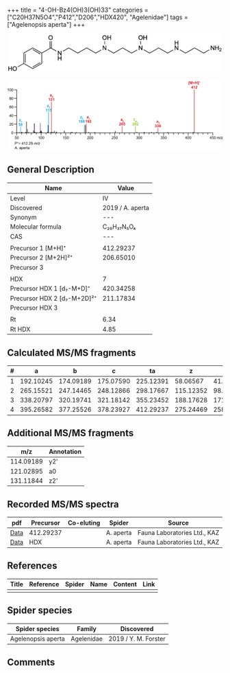 +++
title = "4-OH-Bz4(OH)3(OH)33"
categories = ["C20H37N5O4","P412","D206","HDX420",
"Agelenidae"]
tags = ["Agelenopsis aperta"]
+++

![](/img/4-OH-Bz4(OH)3(OH)33.png)

![](/img_MSMS/412_4-OH-Bz4(OH)3(OH)33_Aa.png?classes=border)

## General Description

| Name                        | Value            |
|-----------------------------|------------------|
| Level                       | IV               |
| Discovered                  | 2019 / A. aperta |
| Synonym                     | ---              |
| Molecular formula           | C₂₀H₃₇N₅O₄       |
| CAS                         | ---              |
|                             |                  |
| Precursor 1 [M+H]⁺          | 412.29237        |
| Precursor 2 [M+2H]²⁺        | 206.65010        |
| Precursor 3                 |                  |
|                             |                  |
| HDX                         | 7                |
| Precursor HDX 1 [d₇-M+D]⁺   | 420.34258        |
| Precursor HDX 2 [d₇-M+2D]²⁺ | 211.17834        |
| Precursor HDX 3             |                  |
|                             |                  |
| Rt                          | 6.34             |
| Rt HDX                      | 4.85             |

## Calculated MS/MS fragments

| # | a         | b         | c         | ta        | z         | y         | tz        |
|---|-----------|-----------|-----------|-----------|-----------|-----------|-----------|
| 1 | 192.10245 | 174.09189 | 175.07590 | 225.12391 | 58.06567  | 41.03912  | 75.09222  |
| 2 | 265.15521 | 247.14465 | 248.12866 | 298.17667 | 115.12352 | 98.09697  | 148.14498 |
| 3 | 338.20797 | 320.19741 | 321.18142 | 355.23452 | 188.17628 | 171.14973 | 221.19774 |
| 4 | 395.26582 | 377.25526 | 378.23927 | 412.29237 | 275.24469 | 258.21814 | 292.27124 |

## Additional MS/MS fragments

| m/z       | Annotation |
|-----------|------------|
| 114.09189 | y2'        |
| 121.02895 | a0         |
| 131.11844 | z2'        |

## Recorded MS/MS spectra

| pdf                                                      | Precursor | Co-eluting | Spider    | Source                       |
|----------------------------------------------------------|-----------|------------|-----------|------------------------------|
| [Data](/pdf/A-aperta/412_4-OH-Bz4(OH)3(OH)33_Aa.pdf)     | 412.29237 |            | A. aperta | Fauna Laboratories Ltd., KAZ |
| [Data](/pdf/A-aperta/412_4-OH-Bz4(OH)3(OH)33_Aa_HDX.pdf) | HDX       |            | A. aperta | Fauna Laboratories Ltd., KAZ |

## References

| Title     | Reference   | Spider    | Name   | Content  | Link |
|-----------|-------------|-----------|--------|----------|-----|
|           |             |           |        |          |     |

## Spider species

| Spider species     | Family     | Discovered           |
|--------------------|------------|----------------------|
| Agelenopsis aperta | Agelenidae | 2019 / Y. M. Forster |

## Comments